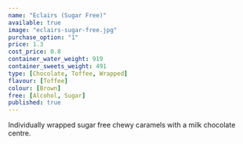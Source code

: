 ```yaml
---
name: "Eclairs (Sugar Free)"
available: true
image: "eclairs-sugar-free.jpg"
purchase_option: "1"
price: 1.3
cost_price: 0.8
container_water_weight: 919
container_sweets_weight: 491
type: [Chocolate, Toffee, Wrapped]
flavour: [Toffee]
colour: [Brown]
free: [Alcohol, Sugar]
published: true
---
```

Individually wrapped sugar free chewy caramels with a milk chocolate centre.